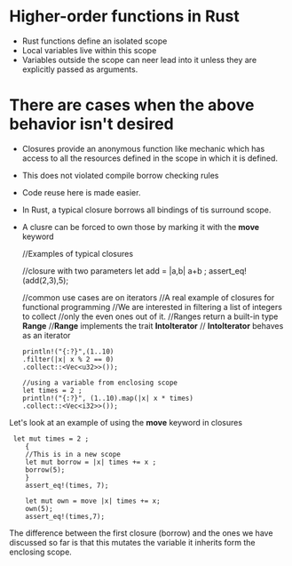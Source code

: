 Higher-order functions in Rust
========================================================
*	Rust functions define an isolated scope
*	Local variables live within this scope
*	Variables outside the scope can neer lead into
	it unless they are explicitly passed as arguments.


There are cases when the above behavior isn't desired
==================================================================
*	Closures provide an anonymous function like
	mechanic which has access to all the resources
	defined in the scope in which it is defined.

*	This does not violated compile borrow checking
	rules 

*	Code reuse here is made easier.

*	In Rust, a typical closure borrows all
	bindings of tis surround scope.

*	A clusre can be forced to own those by marking it
	with the **move** keyword


	//Examples of typical closures

	//closure with two parameters
	    let add = |a,b| a+b ;
	    assert_eq!(add(2,3),5);

	//common use cases are on iterators
	//A real example of closures for functional programming
	//We are interested in filtering a list of integers to collect
	//only the even ones out of it.
	//Ranges return a built-in type **Range**
	//**Range** implements the trait **IntoIterator**
	// **IntoIterator** behaves as an iterator

	    println!("{:?}",(1..10)
	    .filter(|x| x % 2 == 0)
	    .collect::<Vec<u32>>());

	    //using a variable from enclosing scope
	    let times = 2 ;
	    println!("{:?}", (1..10).map(|x| x * times)
	    .collect::<Vec<i32>>());
	  
  

Let's look at an example of using the  **move**
keyword in closures

	 let mut times = 2 ;
	    {
		//This is in a new scope
		let mut borrow = |x| times += x ;
		borrow(5);
	    }
	    assert_eq!(times, 7);

	    let mut own = move |x| times += x;
	    own(5);
	    assert_eq!(times,7);


The difference between the first closure (borrow)
and the ones we have discussed so far is that
this mutates the variable it inherits form the enclosing scope.
